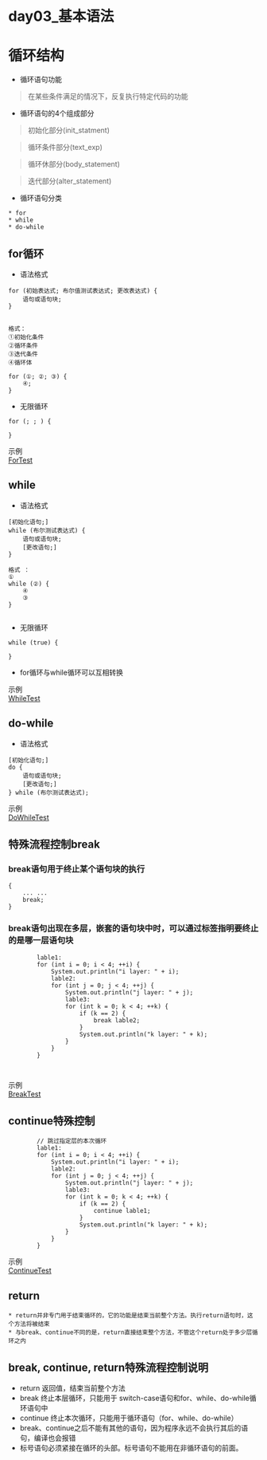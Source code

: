 day03_基本语法
==

# 循环结构
* 循环语句功能
>在某些条件满足的情况下，反复执行特定代码的功能

* 循环语句的4个组成部分
>初始化部分(init_statment)

>循环条件部分(text_exp)

>循环休部分(body_statement)

>迭代部分(alter_statement)

* 循环语句分类
 ```text
* for
* while
* do-while

```

## for循环
* 语法格式
```text
for (初始表达式; 布尔值测试表达式; 更改表达式) {
    语句或语句块;
}


格式：
①初始化条件
②循环条件
③迭代条件
④循环体

for (①; ②; ③) {
    ④;
}
```

* 无限循环
```text
for (; ; ) {
    
}
```

示例  
[ForTest](./ForTest.java)


## while
* 语法格式
```text
[初始化语句;]
while (布尔测试表达式) {
    语句或语句块;
    [更改语句;]
}

格式 ：
①
while (②) {
    ④
    ③
}


```
* 无限循环
```text
while (true) {
    
}
```

* for循环与while循环可以互相转换

示例  
[WhileTest](./WhileTest.java)

## do-while
* 语法格式
```text
[初始化语句;]
do {
    语句或语句块;
    [更改语句;]
} while (布尔测试表达式);

```
示例  
[DoWhileTest](./DoWhileTest.java)

## 特殊流程控制break
### break语句用于终止某个语句块的执行
```text
{
    ... ...
    break;
}
```


### break语句出现在多层，嵌套的语句块中时，可以通过标签指明要终止的是哪一层语句块
```text
        lable1:
        for (int i = 0; i < 4; ++i) {
            System.out.println("i layer: " + i);
            lable2:
            for (int j = 0; j < 4; ++j) {
                System.out.println("j layer: " + j);
                lable3:
                for (int k = 0; k < 4; ++k) {
                    if (k == 2) {
                        break lable2;
                    }
                    System.out.println("k layer: " + k);
                }
            }
        }
        
        
```
示例  
[BreakTest](./BreakTest.java)


## continue特殊控制
```text
        // 跳过指定层的本次循环
        lable1:
        for (int i = 0; i < 4; ++i) {
            System.out.println("i layer: " + i);
            lable2:
            for (int j = 0; j < 4; ++j) {
                System.out.println("j layer: " + j);
                lable3:
                for (int k = 0; k < 4; ++k) {
                    if (k == 2) {
                        continue lable1;
                    }
                    System.out.println("k layer: " + k);
                }
            }
        }

```
示例  
[ContinueTest](./ContinueTest.java)

## return
```text
* return并非专门用于结束循环的，它的功能是结束当前整个方法。执行return语句时，这个方法将被结束
* 与break、continue不同的是，return直接结束整个方法，不管这个return处于多少层循环之内

```

## break, continue, return特殊流程控制说明
* return 返回值，结束当前整个方法
* break 终止本层循环，只能用于 switch-case语句和for、while、do-while循环语句中
* continue 终止本次循环，只能用于循环语句（for、while、do-while）
* break、continue之后不能有其他的语句，因为程序永远不会执行其后的语句，编译也会报错
* 标号语句必须紧接在循环的头部。标号语句不能用在非循环语句的前面。
